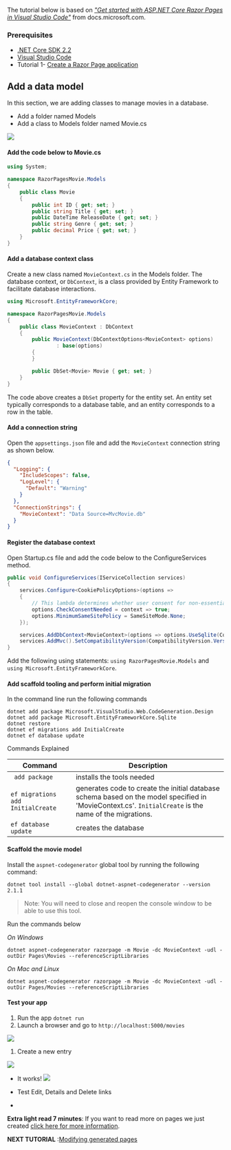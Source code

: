 The tutorial below is based on [*"Get started with ASP.NET Core Razor Pages in Visual Studio Code"*](https://docs.microsoft.com/en-us/aspnet/core/tutorials/razor-pages-vsc/razor-pages-start) from docs.microsoft.com.

### Prerequisites
* [.NET Core SDK 2.2](https://www.microsoft.com/net/download/)
*  [Visual Studio Code](https://code.visualstudio.com/?wt.mc_id=adw-brand&gclid=Cj0KCQjwqYfWBRDPARIsABjQRYwLe3b9dJMixA98s8nS8QfuNBKGsiRVRXzB93fe4E27LGK5KLrGcnYaAgdREALw_wcB)
* Tutorial 1- [Create a Razor Page application](../1-Create%20a%20Razor%20Page/Create-a-Razorpage.md)

  
## Add a data model
In this section, we are adding classes to manage movies in a database.
- Add a folder named Models
- Add a class to Models folder named Movie.cs

![](images/Models.PNG)

#### Add the code below to Movie.cs
``` cs
using System;

namespace RazorPagesMovie.Models
{
    public class Movie
    {
        public int ID { get; set; }
        public string Title { get; set; }
        public DateTime ReleaseDate { get; set; }
        public string Genre { get; set; }
        public decimal Price { get; set; }
    }
}
```
#### Add a database context class
Create a new class named `MovieContext.cs` in the Models folder. The database context, or `DbContext`, is a class provided by Entity Framework to facilitate database interactions.
``` cs
using Microsoft.EntityFrameworkCore;

namespace RazorPagesMovie.Models
{
    public class MovieContext : DbContext
    {
        public MovieContext(DbContextOptions<MovieContext> options)
                : base(options)
        {
        }

        public DbSet<Movie> Movie { get; set; }
    }
}
```
The code above creates a `DbSet`  property for the entity set. An entity set typically corresponds to a database table, and an entity corresponds to a row in the table.

#### Add a connection string

Open the `appsettings.json` file and add the `MovieContext` connection string as shown below.
``` json
{
  "Logging": {
    "IncludeScopes": false,
    "LogLevel": {
      "Default": "Warning"
    }
  },
  "ConnectionStrings": {
    "MovieContext": "Data Source=MvcMovie.db"
  }
}
```
#### Register the database context
Open Startup.cs file and add the code below to the ConfigureServices method.
``` cs
public void ConfigureServices(IServiceCollection services)
{
    services.Configure<CookiePolicyOptions>(options =>
    {
        // This lambda determines whether user consent for non-essential cookies is needed for a given request.
        options.CheckConsentNeeded = context => true;
        options.MinimumSameSitePolicy = SameSiteMode.None;
    });

    services.AddDbContext<MovieContext>(options => options.UseSqlite(Configuration.GetConnectionString("MovieContext")));
    services.AddMvc().SetCompatibilityVersion(CompatibilityVersion.Version_2_2);
}
```
Add the following using statements: `using RazorPagesMovie.Models` and `using Microsoft.EntityFrameworkCore`.

#### Add scaffold tooling and perform initial migration

In the command line run the following commands
 ```console
dotnet add package Microsoft.VisualStudio.Web.CodeGeneration.Design
dotnet add package Microsoft.EntityFrameworkCore.Sqlite
dotnet restore
dotnet ef migrations add InitialCreate
dotnet ef database update
```
Commands Explained

| Command       |Description       |
| ------------- |-------------|
| ` add package`    | installs the tools needed |
| `ef migrations add InitialCreate`     | generates code to create the initial database schema based on the model specified in 'MovieContext.cs'. `InitialCreate` is the name of the migrations. |  
|`ef database update` | creates the database      |

#### Scaffold the movie model

Install the `aspnet-codegenerator` global tool by running the following command:

 ```console
dotnet tool install --global dotnet-aspnet-codegenerator --version 2.1.1
```

> Note: You will need to close and reopen the console window to be able to use this tool.

Run the commands below

*On Windows*

`dotnet aspnet-codegenerator razorpage -m Movie -dc MovieContext -udl -outDir Pages\Movies --referenceScriptLibraries`

*On Mac and Linux*

`dotnet aspnet-codegenerator razorpage -m Movie -dc MovieContext -udl -outDir Pages/Movies --referenceScriptLibraries`
#### Test your app
1. Run the app `dotnet run`
1. Launch a browser and go to `http://localhost:5000/movies`

![](images/moviespage.PNG)
1. Create a new entry

![](images/createnew.PNG)

- It works!
![](images/newentry.PNG)

- Test Edit, Details and Delete links
- 
**Extra light read 7 minutes**: If you want to read more on pages we just created [click here for more information](https://docs.microsoft.com/en-us/aspnet/core/tutorials/razor-pages-vsc/page).

**NEXT TUTORIAL** :[Modifying generated pages](../3-Update%20Pages/update.md)
